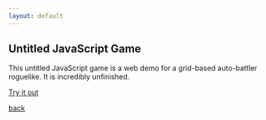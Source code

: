 ```yaml
---
layout: default
---
```


## Untitled JavaScript Game

This untitled JavaScript game is a web demo for a grid-based auto-battler roguelike. It is incredibly unfinished.

[Try it out](/webprojects/untitledjavascriptgame/)

[back](/)